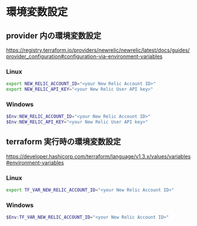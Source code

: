 # 環境変数設定

## provider 内の環境変数設定

https://registry.terraform.io/providers/newrelic/newrelic/latest/docs/guides/provider_configuration#configuration-via-environment-variables

### Linux

```sh
export NEW_RELIC_ACCOUNT_ID="<your New Relic Account ID>"
export NEW_RELIC_API_KEY="<your New Relic User API key>"
```

### Windows

```powershell
$Env:NEW_RELIC_ACCOUNT_ID="<your New Relic Account ID>"
$Env:NEW_RELIC_API_KEY="<your New Relic User API key>"
```

## terraform 実行時の環境変数設定

https://developer.hashicorp.com/terraform/language/v1.3.x/values/variables#environment-variables

### Linux

```sh
export TF_VAR_NEW_RELIC_ACCOUNT_ID="<your New Relic Account ID>"
```

### Windows

```powershell
$Env:TF_VAR_NEW_RELIC_ACCOUNT_ID="<your New Relic Account ID>"
```
